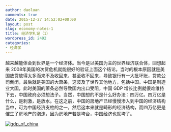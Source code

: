 ```yaml
---
author: daoluan
comments: true
date: 2015-12-27 14:52:02+00:00
layout: post
slug: economy-notes-1
title: 经济学札记（1）
wordpress_id: 2492
categories:
- 经济学
---
```


越来越能体会到世界是一个经济体。当今是以美国为主的世界经济联合体，回想起来 2008年美国的次贷危机就能很好的验证上面这个结论。当时的根本原因就是美国放贷放得太多而来不及收回来，甚至收不回来，导致银行有一大批坏账，贷款公司倒闭，最后就是美国的大萧条，这波及了世界其他地方，包括中国。中国是制造业大国，此时美国的萧条必然导致国内出口受阻，中国 GDP 增长比例就很难维持下去，中国政府必须想法子。当然，中国想的不是什么好办法：四万亿。四万亿是什么，是刺激，是放水。在这之前，中国的房地产已经慢慢渗入到中国的经济结构当中，可为中国经济支柱的之一，然后这本来就是畸形的经济结构，而四万亿更是催生了房地产的泡沫，因为房地产若是垮台，中国经济也就垮了。

[![gdp_of_china](http://daoluan.net/blog/wp-content/uploads/2015/12/gdp_of_china.png)](http://daoluan.net/blog/wp-content/uploads/2015/12/gdp_of_china.png)
